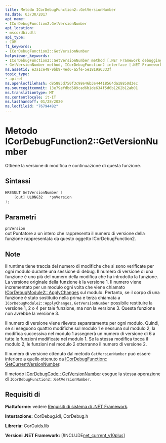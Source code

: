 ```yaml
---
title: Metodo ICorDebugFunction2::GetVersionNumber
ms.date: 03/30/2017
api_name:
- ICorDebugFunction2.GetVersionNumber
api_location:
- mscordbi.dll
api_type:
- COM
f1_keywords:
- ICorDebugFunction2::GetVersionNumber
helpviewer_keywords:
- ICorDebugFunction2::GetVersionNumber method [.NET Framework debugging]
- GetVersionNumber method, ICorDebugFunction2 interface [.NET Framework debugging]
ms.assetid: e3a1ce48-9bb9-4ed6-a5fe-5e1819a6333f
topic_type:
- apiref
ms.openlocfilehash: d85885d750f3c98e46b3e44418564da18850d3ec
ms.sourcegitcommit: 13e79efdbd589cad6b1de634f5d6b1262b12ab01
ms.translationtype: MT
ms.contentlocale: it-IT
ms.lasthandoff: 01/28/2020
ms.locfileid: "76794492"
---
```

# <a name="icordebugfunction2getversionnumber-method"></a>Metodo ICorDebugFunction2::GetVersionNumber
Ottiene la versione di modifica e continuazione di questa funzione.  
  
## <a name="syntax"></a>Sintassi  
  
```cpp  
HRESULT GetVersionNumber (  
    [out] ULONG32   *pnVersion  
);  
```  
  
## <a name="parameters"></a>Parametri  
 `pnVersion`  
 out Puntatore a un intero che rappresenta il numero di versione della funzione rappresentata da questo oggetto ICorDebugFunction2.  
  
## <a name="remarks"></a>Note  
 Il runtime tiene traccia del numero di modifiche che si sono verificate per ogni modulo durante una sessione di debug. Il numero di versione di una funzione è uno più del numero della modifica che ha introdotto la funzione. La versione originale della funzione è la versione 1. Il numero viene incrementato per un modulo ogni volta che viene chiamato [ICorDebugModule2:: ApplyChanges](icordebugmodule2-applychanges-method.md) sul modulo. Pertanto, se il corpo di una funzione è stato sostituito nella prima e terza chiamata a `ICorDebugModule2::ApplyChanges`, `GetVersionNumber` possibile restituire la versione 1, 2 o 4 per tale funzione, ma non la versione 3. Questa funzione non avrebbe la versione 3.  
  
 Il numero di versione viene rilevato separatamente per ogni modulo. Quindi, se si eseguono quattro modifiche sul modulo 1 e nessuna sul modulo 2, la modifica successiva nel modulo 1 assegnerà un numero di versione di 6 a tutte le funzioni modificate nel modulo 1. Se la stessa modifica tocca il modulo 2, le funzioni nel modulo 2 otterranno il numero di versione 2.  
  
 Il numero di versione ottenuto dal metodo `GetVersionNumber` può essere inferiore a quello ottenuto da [ICorDebugFunction:: GetCurrentVersionNumber](icordebugfunction-getcurrentversionnumber-method.md).  
  
 Il metodo [ICorDebugCode:: GetVersionNumber](icordebugcode-getversionnumber-method.md) esegue la stessa operazione di `ICorDebugFunction2::GetVersionNumber`.  
  
## <a name="requirements"></a>Requisiti di  
 **Piattaforme:** vedere [Requisiti di sistema di .NET Framework](../../../../docs/framework/get-started/system-requirements.md).  
  
 **Intestazione:** CorDebug.idl, CorDebug.h  
  
 **Libreria:** CorGuids.lib  
  
 **Versioni .NET Framework:** [!INCLUDE[net_current_v10plus](../../../../includes/net-current-v10plus-md.md)]
